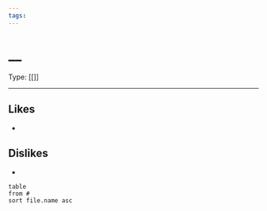 ```yaml
---
tags:
---
```

# __

Type: [[]]

----





## Likes

* 


## Dislikes

* 

```dataview
table
from #
sort file.name asc
```